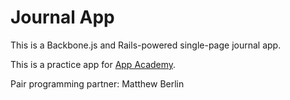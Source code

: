 # Journal App

This is a Backbone.js and Rails-powered single-page journal app.

This is a practice app for [App Academy](http://appacademy.io).

Pair programming partner: Matthew Berlin
